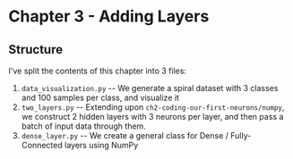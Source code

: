# Chapter 3 - Adding Layers

## Structure

I've split the contents of this chapter into 3 files:

1. `data_visualization.py` -- We generate a spiral dataset with 3 classes and 100 samples per class, and visualize it
2. `two_layers.py` -- Extending upon `ch2-coding-our-first-neurons/numpy`, we construct 2 hidden layers with 3 neurons per layer, and then pass a batch of input data through them.
3. `dense_layer.py` -- We create a general class for Dense / Fully-Connected layers using NumPy
